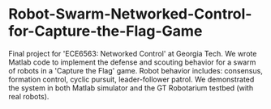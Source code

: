 # Robot-Swarm-Networked-Control-for-Capture-the-Flag-Game
Final project for 'ECE6563: Networked Control' at Georgia Tech. We wrote Matlab code to implement the defense and scouting behavior for a swarm of robots in a 'Capture the Flag' game. Robot behavior includes: consensus, formation control, cyclic pursuit, leader-follower patrol. We demonstrated the system in both Matlab simulator and the GT Robotarium testbed (with real robots).
